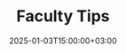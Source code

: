 ---
weight: 190000
title: "Faculty Tips"
description: "HigherEduSpot Faculty Tips provide guidance on navigating faculty job opportunities, crafting standout applications, and advancing your academic career."
icon: lightbulb
date: 2025-01-03T15:00:00+03:00
---